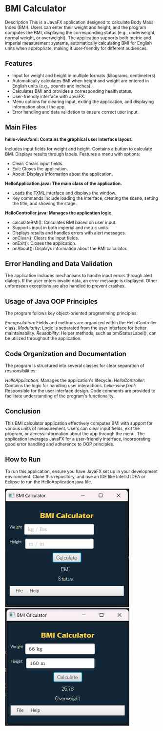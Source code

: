 # BMI Calculator
Description
This is a JavaFX application designed to calculate Body Mass Index (BMI).
Users can enter their weight and height, and the program computes the BMI, displaying the corresponding status (e.g., underweight, normal weight, or overweight). 
The application supports both metric and imperial measurement systems, automatically calculating BMI for English units when appropriate, making it user-friendly for different audiences.

## Features
- Input for weight and height in multiple formats (kilograms, centimeters).
- Automatically calculates BMI when height and weight are entered in English units (e.g., pounds and inches).
- Calculates BMI and provides a corresponding health status.
- User-friendly interface with JavaFX.
- Menu options for clearing input, exiting the application, and displaying information about the app.
- Error handling and data validation to ensure correct user input.

## Main Files
**hello-view.fxml: Contains the graphical user interface layout.**

Includes input fields for weight and height.
Contains a button to calculate BMI.
Displays results through labels.
Features a menu with options:
- Clear: Clears input fields.
- Exit: Closes the application.
- About: Displays information about the application.

**HelloApplication.java: The main class of the application.**

- Loads the FXML interface and displays the window.
- Key commands include loading the interface, creating the scene, setting the title, and showing the stage.

**HelloController.java: Manages the application logic.**

- calculateBMI(): Calculates BMI based on user input.
- Supports input in both imperial and metric units.
- Displays results and handles errors with alert messages.
- onClear(): Clears the input fields.
- onExit(): Closes the application.
- onAbout(): Displays information about the BMI calculator.

## Error Handling and Data Validation
The application includes mechanisms to handle input errors through alert dialogs. 
If the user enters invalid data, an error message is displayed. Other unforeseen exceptions are also handled to prevent crashes.

## Usage of Java OOP Principles
The program follows key object-oriented programming principles:

*Encapsulation*: Fields and methods are organized within the HelloController class.
*Modularity*: Logic is separated from the user interface for better maintainability.
*Reusability*: Helper methods, such as bmiStatusLabel(), can be utilized throughout the application.

## Code Organization and Documentation
The program is structured into several classes for clear separation of responsibilities:

*HelloApplication*: Manages the application's lifecycle.
*HelloController*: Contains the logic for handling user interactions.
*hello-view.fxml*: Responsible for the user interface design.
Code comments are provided to facilitate understanding of the program's functionality.

## Conclusion
This BMI calculator application effectively computes BMI with support for various units of measurement.
Users can clear input fields, exit the program, or access information about the app through the menu. 
The application leverages JavaFX for a user-friendly interface, incorporating good error handling and adherence to OOP principles.

## How to Run
To run this application, ensure you have JavaFX set up in your development environment. 
Clone this repository, and use an IDE like IntelliJ IDEA or Eclipse to run the HelloApplication.java file.

![SCREEN](1.png)
![SCREEN](2.png)



